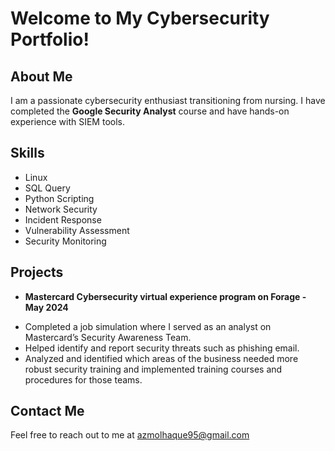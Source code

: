 # Welcome to My Cybersecurity Portfolio!

## About Me
I am a passionate cybersecurity enthusiast transitioning from nursing. I have completed the **Google Security Analyst** course and have hands-on experience with SIEM tools.

## Skills
- Linux
- SQL Query 
- Python Scripting 
- Network Security
- Incident Response
- Vulnerability Assessment
- Security Monitoring

## Projects
- **Mastercard Cybersecurity virtual experience program on Forage - May 2024**

 * Completed a job simulation where I served as an analyst on Mastercard’s Security Awareness Team.
 * Helped identify and report security threats such as phishing email.
 * Analyzed and identified which areas of the business needed more robust security training and implemented training courses and procedures for those teams.

## Contact Me
Feel free to reach out to me at azmolhaque95@gmail.com
